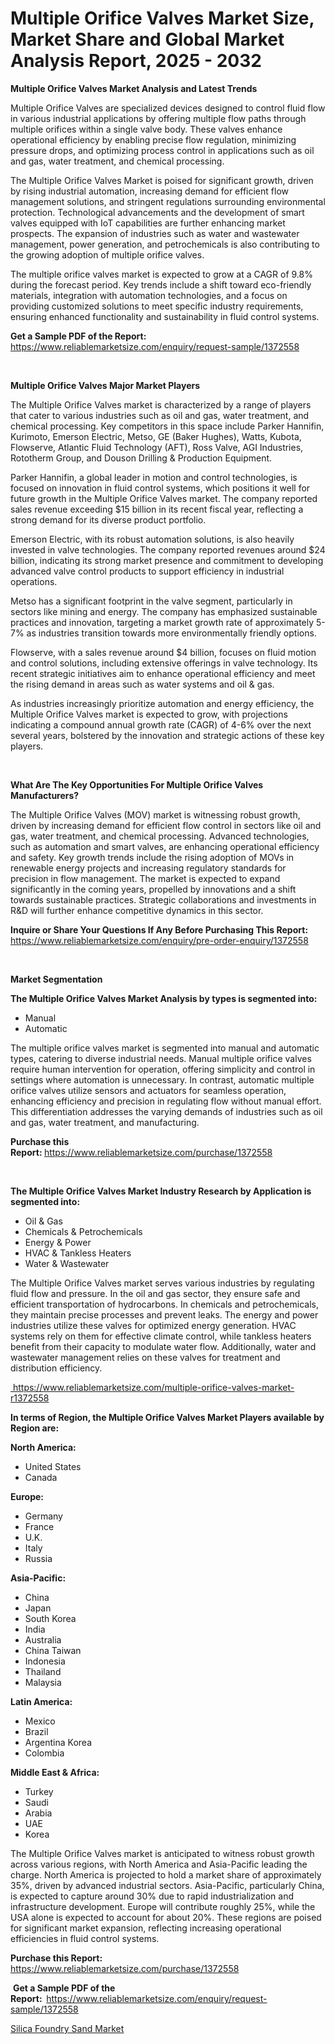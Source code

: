 <p><h1>Multiple Orifice Valves Market Size, Market Share and Global Market Analysis Report, 2025 - 2032</h1></p><p><strong>Multiple Orifice Valves Market Analysis and Latest Trends</strong></p>
<p><p>Multiple Orifice Valves are specialized devices designed to control fluid flow in various industrial applications by offering multiple flow paths through multiple orifices within a single valve body. These valves enhance operational efficiency by enabling precise flow regulation, minimizing pressure drops, and optimizing process control in applications such as oil and gas, water treatment, and chemical processing.</p><p>The Multiple Orifice Valves Market is poised for significant growth, driven by rising industrial automation, increasing demand for efficient flow management solutions, and stringent regulations surrounding environmental protection. Technological advancements and the development of smart valves equipped with IoT capabilities are further enhancing market prospects. The expansion of industries such as water and wastewater management, power generation, and petrochemicals is also contributing to the growing adoption of multiple orifice valves.</p><p>The multiple orifice valves market is expected to grow at a CAGR of 9.8% during the forecast period. Key trends include a shift toward eco-friendly materials, integration with automation technologies, and a focus on providing customized solutions to meet specific industry requirements, ensuring enhanced functionality and sustainability in fluid control systems.</p></p>
<p><strong>Get a Sample PDF of the Report:&nbsp;</strong> <a href="https://www.reliablemarketsize.com/enquiry/request-sample/1372558?utm_campaign=2315&utm_medium=2&utm_source=Github&utm_content=ia&utm_term=22032025&utm_id=multiple-orifice-valves">https://www.reliablemarketsize.com/enquiry/request-sample/1372558</a></p>
<p>&nbsp;</p>
<p><strong>Multiple Orifice Valves Major Market Players</strong></p>
<p><p>The Multiple Orifice Valves market is characterized by a range of players that cater to various industries such as oil and gas, water treatment, and chemical processing. Key competitors in this space include Parker Hannifin, Kurimoto, Emerson Electric, Metso, GE (Baker Hughes), Watts, Kubota, Flowserve, Atlantic Fluid Technology (AFT), Ross Valve, AGI Industries, Rototherm Group, and Douson Drilling & Production Equipment.</p><p>Parker Hannifin, a global leader in motion and control technologies, is focused on innovation in fluid control systems, which positions it well for future growth in the Multiple Orifice Valves market. The company reported sales revenue exceeding $15 billion in its recent fiscal year, reflecting a strong demand for its diverse product portfolio.</p><p>Emerson Electric, with its robust automation solutions, is also heavily invested in valve technologies. The company reported revenues around $24 billion, indicating its strong market presence and commitment to developing advanced valve control products to support efficiency in industrial operations.</p><p>Metso has a significant footprint in the valve segment, particularly in sectors like mining and energy. The company has emphasized sustainable practices and innovation, targeting a market growth rate of approximately 5-7% as industries transition towards more environmentally friendly options.</p><p>Flowserve, with a sales revenue around $4 billion, focuses on fluid motion and control solutions, including extensive offerings in valve technology. Its recent strategic initiatives aim to enhance operational efficiency and meet the rising demand in areas such as water systems and oil & gas.</p><p>As industries increasingly prioritize automation and energy efficiency, the Multiple Orifice Valves market is expected to grow, with projections indicating a compound annual growth rate (CAGR) of 4-6% over the next several years, bolstered by the innovation and strategic actions of these key players.</p></p>
<p>&nbsp;</p>
<p><strong>What Are The Key Opportunities For Multiple Orifice Valves Manufacturers?</strong></p>
<p><p>The Multiple Orifice Valves (MOV) market is witnessing robust growth, driven by increasing demand for efficient flow control in sectors like oil and gas, water treatment, and chemical processing. Advanced technologies, such as automation and smart valves, are enhancing operational efficiency and safety. Key growth trends include the rising adoption of MOVs in renewable energy projects and increasing regulatory standards for precision in flow management. The market is expected to expand significantly in the coming years, propelled by innovations and a shift towards sustainable practices. Strategic collaborations and investments in R&D will further enhance competitive dynamics in this sector.</p></p>
<p><strong>Inquire or Share Your Questions If Any Before Purchasing This Report:</strong> <a href="https://www.reliablemarketsize.com/enquiry/pre-order-enquiry/1372558?utm_campaign=2315&utm_medium=2&utm_source=Github&utm_content=ia&utm_term=22032025&utm_id=multiple-orifice-valves">https://www.reliablemarketsize.com/enquiry/pre-order-enquiry/1372558</a></p>
<p>&nbsp;</p>
<p><strong>Market Segmentation</strong></p>
<p><strong>The Multiple Orifice Valves Market Analysis by types is segmented into:</strong></p>
<p><ul><li>Manual</li><li>Automatic</li></ul></p>
<p><p>The multiple orifice valves market is segmented into manual and automatic types, catering to diverse industrial needs. Manual multiple orifice valves require human intervention for operation, offering simplicity and control in settings where automation is unnecessary. In contrast, automatic multiple orifice valves utilize sensors and actuators for seamless operation, enhancing efficiency and precision in regulating flow without manual effort. This differentiation addresses the varying demands of industries such as oil and gas, water treatment, and manufacturing.</p></p>
<p><strong>Purchase this Report:&nbsp;</strong><a href="https://www.reliablemarketsize.com/purchase/1372558?utm_campaign=2315&utm_medium=2&utm_source=Github&utm_content=ia&utm_term=22032025&utm_id=multiple-orifice-valves">https://www.reliablemarketsize.com/purchase/1372558</a></p>
<p>&nbsp;</p>
<p><strong>The Multiple Orifice Valves Market Industry Research by Application is segmented into:</strong></p>
<p><ul><li>Oil & Gas</li><li>Chemicals & Petrochemicals</li><li>Energy & Power</li><li>HVAC & Tankless Heaters</li><li>Water & Wastewater</li></ul></p>
<p><p>The Multiple Orifice Valves market serves various industries by regulating fluid flow and pressure. In the oil and gas sector, they ensure safe and efficient transportation of hydrocarbons. In chemicals and petrochemicals, they maintain precise processes and prevent leaks. The energy and power industries utilize these valves for optimized energy generation. HVAC systems rely on them for effective climate control, while tankless heaters benefit from their capacity to modulate water flow. Additionally, water and wastewater management relies on these valves for treatment and distribution efficiency.</p></p>
<p><a href="https://www.reliablemarketsize.com/multiple-orifice-valves-market-r1372558?utm_campaign=2315&utm_medium=2&utm_source=Github&utm_content=ia&utm_term=22032025&utm_id=multiple-orifice-valves">&nbsp;https://www.reliablemarketsize.com/multiple-orifice-valves-market-r1372558</a></p>
<p><strong>In terms of Region, the Multiple Orifice Valves Market Players available by Region are:</strong></p>
<p>
    <p> <strong> North America: </strong>
        <ul>
            <li>United States</li>
            <li>Canada</li>
        </ul>
        </p> 
    <p> <strong> Europe: </strong>
        <ul>
            <li>Germany</li>
            <li>France</li>
            <li>U.K.</li>
            <li>Italy</li>
            <li>Russia</li>
        </ul>
        </p> 
    <p> <strong> Asia-Pacific: </strong>
        <ul>
            <li>China</li>
            <li>Japan</li>
            <li>South Korea</li>
            <li>India</li>
            <li>Australia</li>
            <li>China Taiwan</li>
            <li>Indonesia</li>
            <li>Thailand</li>
            <li>Malaysia</li>
        </ul>
        </p> 
    <p> <strong> Latin America: </strong>
        <ul>
            <li>Mexico</li>
            <li>Brazil</li>
            <li>Argentina Korea</li>
            <li>Colombia</li>
        </ul>
        </p> 
    <p> <strong> Middle East & Africa: </strong>
        <ul>
            <li>Turkey</li>
            <li>Saudi</li>
            <li>Arabia</li>
            <li>UAE</li>
            <li>Korea</li>
        </ul>
    </p>
    </p>
<p><p>The Multiple Orifice Valves market is anticipated to witness robust growth across various regions, with North America and Asia-Pacific leading the charge. North America is projected to hold a market share of approximately 35%, driven by advanced industrial sectors. Asia-Pacific, particularly China, is expected to capture around 30% due to rapid industrialization and infrastructure development. Europe will contribute roughly 25%, while the USA alone is expected to account for about 20%. These regions are poised for significant market expansion, reflecting increasing operational efficiencies in fluid control systems.</p></p>
<p><strong>Purchase this Report: </strong><a href="https://www.reliablemarketsize.com/purchase/1372558?utm_campaign=2315&utm_medium=2&utm_source=Github&utm_content=ia&utm_term=22032025&utm_id=multiple-orifice-valves">https://www.reliablemarketsize.com/purchase/1372558</a></p>
<p>&nbsp;<strong>Get a Sample PDF of the Report:&nbsp;&nbsp;</strong><a href="https://www.reliablemarketsize.com/enquiry/request-sample/1372558?utm_campaign=2315&utm_medium=2&utm_source=Github&utm_content=ia&utm_term=22032025&utm_id=multiple-orifice-valves">https://www.reliablemarketsize.com/enquiry/request-sample/1372558</a></p>
<p><strong></strong></p>
<p><p><a href="https://github.com/skerretflossie9297/Market-Research-Report-List-1/blob/main/silica-foundry-sand-market.md?utm_campaign=2315&utm_medium=2&utm_source=Github&utm_content=ia&utm_term=22032025&utm_id=multiple-orifice-valves">Silica Foundry Sand Market</a></p></p>